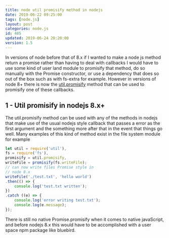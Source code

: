 ```yaml
---
title: node util promisify method in nodejs
date: 2019-06-22 09:25:00
tags: [node.js]
layout: post
categories: node.js
id: 485
updated: 2019-06-24 20:20:00
version: 1.5
---
```


In versions of node before that of 8.x if I wanted to make a node js method return a promise rather than having to deal with callbacks I would have to use some kind of user land module to promisify that method, do so manually with the Promise constructor, or use a dependency that does so out of the box such as with fs-extra for example. However in versions of node 8+ there is now the [util.promisify](https://nodejs.org/dist/latest-v8.x/docs/api/util.html#util_util_promisify_original) method that can be used to promisify one of these callbacks.

<!-- more -->

## 1 - Util promisify in nodejs 8.x+

The util.promisify method can be used with any of the methods in nodejs that make use of the usual nodejs style callback that passes a error as the first argument and the something more after that in the event that things go well. Many examples of this kind of method exist in the file system module for example

```js
let util = require('util'),
fs = require('fs'),
promisify = util.promisify,
writeFile = promisify(fs.writeFile);
// can now write files Promise style in
// node 8.x
writeFile('./test.txt', 'hello world')
.then(() => {
    console.log('test.txt written');
})
.catch ((e) => {
    console.log('error writing test.txt');
    console.log(e.message);
});
```

There is still no native Promise.promisify when it comes to native javaScript, and before nodejs 8.x this would have to be accomplished with a user space npm package like bluebird.